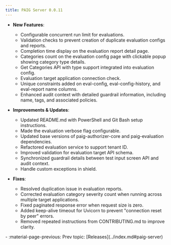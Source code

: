 ```yaml
---
title: PAIG Server 0.0.11
---
```


- **New Features**:
    - Configurable concurrent run limit for evaluations.
    - Validation checks to prevent creation of duplicate evaluation configs and reports.
    - Completion time display on the evaluation report detail page.
    - Categories count on the evaluation config page with clickable popup showing category type details.
    - Get Categories API with type support integrated into evaluation config.
    - Evaluation target application connection check.
    - Unique constraints added on eval-config, eval-config-history, and eval-report name columns.
    - Enhanced audit context with detailed guardrail information, including name, tags, and associated policies.

- **Improvements & Updates**:
    - Updated README.md with PowerShell and Git Bash setup instructions.
    - Made the evaluation verbose flag configurable.
    - Updated base versions of paig-authorizer-core and paig-evaluation dependencies.
    - Refactored evaluation service to support tenant ID.
    - Improved validation for evaluation target API schema.
    - Synchronized guardrail details between test input screen API and audit context.
    - Handle custom exceptions in shield.

- **Fixes**:
    - Resolved duplication issue in evaluation reports.
    - Corrected evaluation category severity count when running across multiple target applications.
    - Fixed paginated response error when request size is zero.
    - Added keep-alive timeout for Uvicorn to prevent "connection reset by peer" errors.
    - Removed repeated instructions from CONTRIBUTING.md to improve clarity.

<div class="grid cards" markdown>
-  :material-page-previous: Prev topic: [Releases](../index.md#paig-server)
</div> 